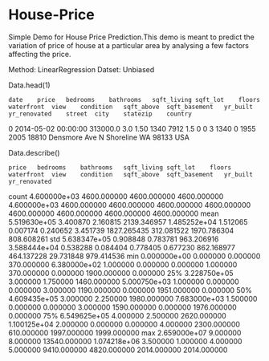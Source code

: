 # House-Price
Simple Demo for House Price Prediction.This demo is meant to predict the variation of price of house at a particular area by analysing a few factors affecting the price.

  Method: LinearRegression
  Datset: Unbiased


Data.head(1)

	date	price	bedrooms	bathrooms	sqft_living	sqft_lot	floors	waterfront	view	condition	sqft_above	sqft_basement	yr_built	yr_renovated	street	city	statezip	country
0	2014-05-02 00:00:00	313000.0	3.0	1.50	1340	7912	1.5	0	0	3	1340	0	1955	2005	18810 Densmore Ave N	Shoreline	WA 98133	USA

Data.describe()

	price	bedrooms	bathrooms	sqft_living	sqft_lot	floors	waterfront	view	condition	sqft_above	sqft_basement	yr_built	yr_renovated
count	4.600000e+03	4600.000000	4600.000000	4600.000000	4.600000e+03	4600.000000	4600.000000	4600.000000	4600.000000	4600.000000	4600.000000	4600.000000	4600.000000
mean	5.519630e+05	3.400870	2.160815	2139.346957	1.485252e+04	1.512065	0.007174	0.240652	3.451739	1827.265435	312.081522	1970.786304	808.608261
std	5.638347e+05	0.908848	0.783781	963.206916	3.588444e+04	0.538288	0.084404	0.778405	0.677230	862.168977	464.137228	29.731848	979.414536
min	0.000000e+00	0.000000	0.000000	370.000000	6.380000e+02	1.000000	0.000000	0.000000	1.000000	370.000000	0.000000	1900.000000	0.000000
25%	3.228750e+05	3.000000	1.750000	1460.000000	5.000750e+03	1.000000	0.000000	0.000000	3.000000	1190.000000	0.000000	1951.000000	0.000000
50%	4.609435e+05	3.000000	2.250000	1980.000000	7.683000e+03	1.500000	0.000000	0.000000	3.000000	1590.000000	0.000000	1976.000000	0.000000
75%	6.549625e+05	4.000000	2.500000	2620.000000	1.100125e+04	2.000000	0.000000	0.000000	4.000000	2300.000000	610.000000	1997.000000	1999.000000
max	2.659000e+07	9.000000	8.000000	13540.000000	1.074218e+06	3.500000	1.000000	4.000000	5.000000	9410.000000	4820.000000	2014.000000	2014.000000

